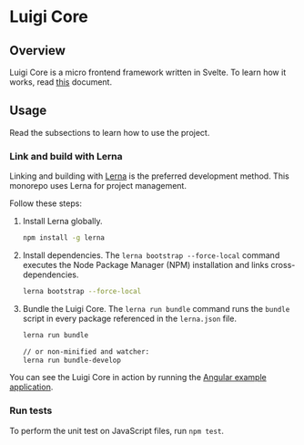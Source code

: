 # Luigi Core

## Overview

Luigi Core is a micro frontend framework written in Svelte. To learn how it works, read [this](examples) document.

## Usage

Read the subsections to learn how to use the project.

### Link and build with Lerna

Linking and building with [Lerna](https://lerna.js.org) is the preferred development method. This monorepo uses Lerna for project management. 

Follow these steps:

1. Install Lerna globally.
    ```bash
    npm install -g lerna
    ```

2. Install dependencies. 
The `lerna bootstrap --force-local` command executes the Node Package Manager (NPM) installation and links cross-dependencies.
    ```bash
    lerna bootstrap --force-local
    ```

3. Bundle the Luigi Core.
The `lerna run bundle` command runs the `bundle` script in every package referenced in the `lerna.json` file.
    ```bash
    lerna run bundle

    // or non-minified and watcher:
    lerna run bundle-develop
    ```


You can see the Luigi Core in action by running the [Angular example application](/test/e2e-test-application).



<!-- 3. Serve public directory
Distribution files generated by `lerna run bundle` and `lerna run bundle` are stored in `core/public` folder. 
Point your local webserver to this directory or use a eg. node based webserver:
```bash
npm install --global local-web-server
0
```` -->

### Run tests

To perform the unit test on JavaScript files, run `npm test`.


